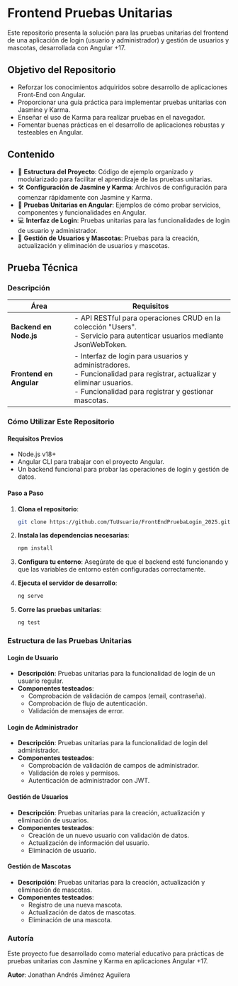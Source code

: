 # Frontend Pruebas Unitarias

Este repositorio presenta la solución para las pruebas unitarias del frontend de una aplicación de login (usuario y administrador) y gestión de usuarios y mascotas, desarrollada con Angular +17.

## Objetivo del Repositorio
- Reforzar los conocimientos adquiridos sobre desarrollo de aplicaciones Front-End con Angular.
- Proporcionar una guía práctica para implementar pruebas unitarias con Jasmine y Karma.
- Enseñar el uso de Karma para realizar pruebas en el navegador.
- Fomentar buenas prácticas en el desarrollo de aplicaciones robustas y testeables en Angular.

## Contenido
- 📂 **Estructura del Proyecto**: Código de ejemplo organizado y modularizado para facilitar el aprendizaje de las pruebas unitarias.
- 🛠️ **Configuración de Jasmine y Karma**: Archivos de configuración para comenzar rápidamente con Jasmine y Karma.
- 🧪 **Pruebas Unitarias en Angular**: Ejemplos de cómo probar servicios, componentes y funcionalidades en Angular.
- 💻 **Interfaz de Login**: Pruebas unitarias para las funcionalidades de login de usuario y administrador.
- 🐾 **Gestión de Usuarios y Mascotas**: Pruebas para la creación, actualización y eliminación de usuarios y mascotas.

## Prueba Técnica

### Descripción
**Área** | **Requisitos**
--- | ---
**Backend en Node.js** | - API RESTful para operaciones CRUD en la colección "Users".<br> - Servicio para autenticar usuarios mediante JsonWebToken.
**Frontend en Angular** | - Interfaz de login para usuarios y administradores.<br> - Funcionalidad para registrar, actualizar y eliminar usuarios.<br> - Funcionalidad para registrar y gestionar mascotas.

### Cómo Utilizar Este Repositorio

#### Requisitos Previos
- Node.js v18+
- Angular CLI para trabajar con el proyecto Angular.
- Un backend funcional para probar las operaciones de login y gestión de datos.

#### Paso a Paso
1. **Clona el repositorio**:
    ```bash
    git clone https://github.com/TuUsuario/FrontEndPruebaLogin_2025.git
    ```

2. **Instala las dependencias necesarias**:
    ```bash
    npm install
    ```

3. **Configura tu entorno**: Asegúrate de que el backend esté funcionando y que las variables de entorno estén configuradas correctamente.

4. **Ejecuta el servidor de desarrollo**:
    ```bash
    ng serve
    ```

5. **Corre las pruebas unitarias**:
    ```bash
    ng test
    ```

### Estructura de las Pruebas Unitarias

#### Login de Usuario
- **Descripción**: Pruebas unitarias para la funcionalidad de login de un usuario regular.
- **Componentes testeados**:
    - Comprobación de validación de campos (email, contraseña).
    - Comprobación de flujo de autenticación.
    - Validación de mensajes de error.

#### Login de Administrador
- **Descripción**: Pruebas unitarias para la funcionalidad de login del administrador.
- **Componentes testeados**:
    - Comprobación de validación de campos de administrador.
    - Validación de roles y permisos.
    - Autenticación de administrador con JWT.

#### Gestión de Usuarios
- **Descripción**: Pruebas unitarias para la creación, actualización y eliminación de usuarios.
- **Componentes testeados**:
    - Creación de un nuevo usuario con validación de datos.
    - Actualización de información del usuario.
    - Eliminación de usuario.

#### Gestión de Mascotas
- **Descripción**: Pruebas unitarias para la creación, actualización y eliminación de mascotas.
- **Componentes testeados**:
    - Registro de una nueva mascota.
    - Actualización de datos de mascotas.
    - Eliminación de una mascota.

### Autoría
Este proyecto fue desarrollado como material educativo para prácticas de pruebas unitarias con Jasmine y Karma en aplicaciones Angular +17.

**Autor**: Jonathan Andrés Jiménez Aguilera  

